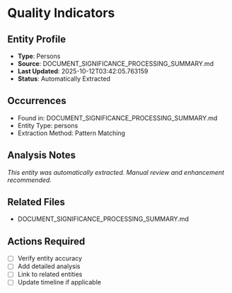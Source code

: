 # Quality Indicators

## Entity Profile
- **Type**: Persons
- **Source**: DOCUMENT_SIGNIFICANCE_PROCESSING_SUMMARY.md
- **Last Updated**: 2025-10-12T03:42:05.763159
- **Status**: Automatically Extracted

## Occurrences
- Found in: DOCUMENT_SIGNIFICANCE_PROCESSING_SUMMARY.md
- Entity Type: persons
- Extraction Method: Pattern Matching

## Analysis Notes
*This entity was automatically extracted. Manual review and enhancement recommended.*

## Related Files
- DOCUMENT_SIGNIFICANCE_PROCESSING_SUMMARY.md

## Actions Required
- [ ] Verify entity accuracy
- [ ] Add detailed analysis
- [ ] Link to related entities
- [ ] Update timeline if applicable
